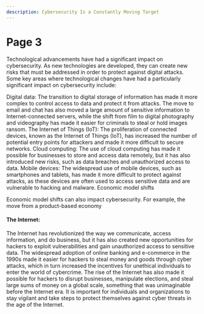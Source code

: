 ```yaml
---
description: Cybersecurity Is a Constantly Moving Target
---
```


# Page 3

Technological advancements have had a significant impact on cybersecurity. As new technologies are developed, they can create new risks that must be addressed in order to protect against digital attacks. Some key areas where technological changes have had a particularly significant impact on cybersecurity include:

Digital data: The transition to digital storage of information has made it more complex to control access to data and protect it from attacks. The move to email and chat has also moved a large amount of sensitive information to Internet-connected servers, while the shift from film to digital photography and videography has made it easier for criminals to steal or hold images ransom. The Internet of Things (IoT): The proliferation of connected devices, known as the Internet of Things (IoT), has increased the number of potential entry points for attackers and made it more difficult to secure networks. Cloud computing: The use of cloud computing has made it possible for businesses to store and access data remotely, but it has also introduced new risks, such as data breaches and unauthorized access to data. Mobile devices: The widespread use of mobile devices, such as smartphones and tablets, has made it more difficult to protect against attacks, as these devices are often used to access sensitive data and are vulnerable to hacking and malware. Economic model shifts

Economic model shifts can also impact cybersecurity. For example, the move from a product-based economy

#### The Internet:

The Internet has revolutionized the way we communicate, access information, and do business, but it has also created new opportunities for hackers to exploit vulnerabilities and gain unauthorized access to sensitive data. The widespread adoption of online banking and e-commerce in the 1990s made it easier for hackers to steal money and goods through cyber attacks, which in turn increased the incentives for unethical individuals to enter the world of cybercrime. The rise of the Internet has also made it possible for hackers to disrupt businesses, manipulate elections, and steal large sums of money on a global scale, something that was unimaginable before the Internet era. It is important for individuals and organizations to stay vigilant and take steps to protect themselves against cyber threats in the age of the Internet.
